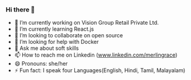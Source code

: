 ### Hi there 👋



- 🔭 I’m currently working on Vision Group Retail Private Ltd.
- 🌱 I’m currently learning React.js
- 👯 I’m looking to collaborate on open source
- 🤔 I’m looking for help with Docker
- 💬 Ask me about soft skills
- 📫 How to reach me on Linkedin (www.linkedin.com/merlingrace)
- 😄 Pronouns: she/her
- ⚡ Fun fact: I speak four Languages(English, Hindi, Tamil, Malayalam)

